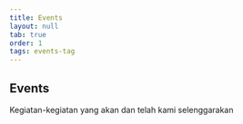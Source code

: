 ```yaml
---
title: Events
layout: null
tab: true
order: 1
tags: events-tag
---
```


## Events

Kegiatan-kegiatan yang akan dan telah kami selenggarakan 